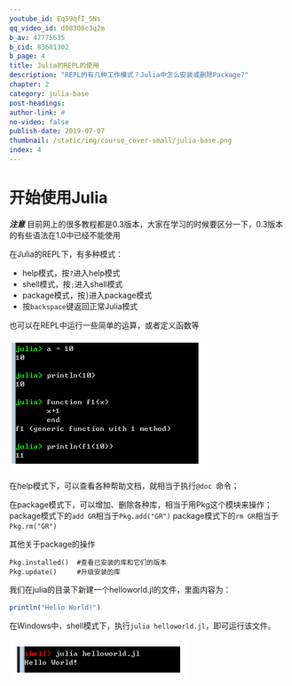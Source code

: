```yaml
---
youtube_id: Eq59qfI_5Ns
qq_video_id: d08308c3q2m
b_av: 47775635
b_cid: 83681302
b_page: 4
title: Julia的REPL的使用
description: "REPL的有几种工作模式？Julia中怎么安装或删除Package?"
chapter: 2
category: julia-base
post-headings:
author-link: #
no-video: false
publish-date: 2019-07-07
thumbnail: /static/img/course_cover-small/julia-base.png
index: 4
---
```



# 开始使用Julia

***注意***
目前网上的很多教程都是0.3版本，大家在学习的时候要区分一下，0.3版本的有些语法在1.0中已经不能使用

在Julia的REPL下，有多种模式：
- help模式，按`?`进入help模式
- shell模式，按`;`进入shell模式
- package模式，按`]`进入package模式
- 按`backspace`键返回正常Julia模式

也可以在REPL中运行一些简单的运算，或者定义函数等

![image](https://raw.githubusercontent.com/Bounce00/pic/master/Julia%20course/Julia%20REPL%20%E5%8F%98%E9%87%8F1.png)


在help模式下，可以查看各种帮助文档，就相当于执行`@doc `命令；

在package模式下，可以增加、删除各种库，相当于用Pkg这个模块来操作；
package模式下的`add GR`相当于`Pkg.add("GR")`
package模式下的`rm GR`相当于`Pkg.rm("GR")`

其他关于package的操作
```
Pkg.installed()  #查看已安装的库和它们的版本
Pkg.update()     #升级安装的库
```

我们在julia的目录下新建一个helloworld.jl的文件，里面内容为：
```julia
println("Hello World!")
```
在Windows中，shell模式下，执行`julia helloworld.jl`，即可运行该文件。

![image](https://raw.githubusercontent.com/Bounce00/pic/master/Julia%20course/Julia%20REPL%20%E5%8F%98%E9%87%8F2.png)






